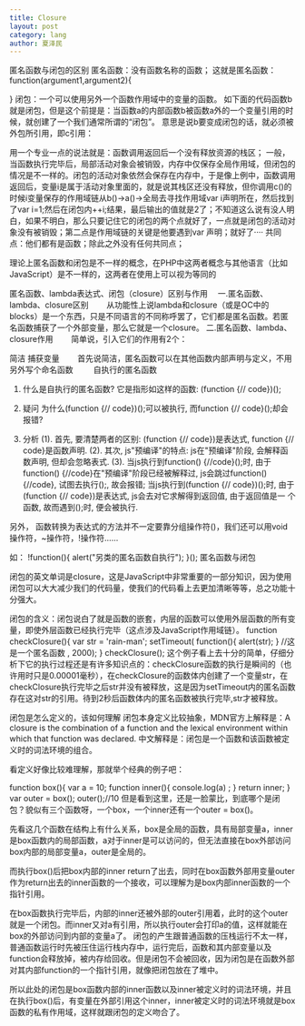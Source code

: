 ```yaml
---
title: Closure
layout: post
category: lang
author: 夏泽民
---
```

<!-- more -->
匿名函数与闭包的区别
匿名函数：没有函数名称的函数；
这就是匿名函数：
function(argument1,argument2){

}
闭包：一个可以使用另外一个函数作用域中的变量的函数。
如下面的代码函数b就是闭包，但是这个前提是：当函数a的内部函数b被函数a外的一个变量引用的时候，就创建了一个我们通常所谓的“闭包”。
意思是说b要变成闭包的话，就必须被外包所引用，即c引用：
<script type="text/javascript">
function a(){
   var i=1;
   function b(){
       ++i;
      return i;
   }
  return b;
}
var c=a();
alert(c());
</script>
用一个专业一点的说法就是：函数调用返回后一个没有释放资源的栈区；
一般，当函数执行完毕后，局部活动对象会被销毁，内存中仅保存全局作用域，但闭包的情况是不一样的。闭包的活动对象依然会保存在内存中，于是像上例中，函数调用返回后，变量i是属于活动对象里面的，就是说其栈区还没有释放，但你调用c()的时候i变量保存的作用域链从b()->a()->全局去寻找作用域var i声明所在，然后找到了var i=1;然后在闭包内++i;结果，最后输出的值就是2了；不知道这么说有没人明白，如果不明白，那么只要记住它的闭包的两个点就好了，一点就是闭包的活动对象没有被销毁；第二点是作用域链的关键是他要遇到var 声明；就好了····
共同点：他们都有是函数；除此之外没有任何共同点；

理论上匿名函数和闭包是不一样的概念，在PHP中这两者概念与其他语言（比如JavaScript）是不一样的，这两者在使用上可以视为等同的

匿名函数、lambda表达式、闭包（closure）区别与作用
　一.匿名函数、lambda、closure区别
　　从功能性上说lambda和closure（或是OC中的blocks）是一个东西，只是不同语言的不同称呼罢了，它们都是匿名函数。若匿名函数捕获了一个外部变量，那么它就是一个closure。
二.匿名函数、lambda、closure作用
　　简单说，引入它们的作用有2个：

简洁
捕获变量
　　首先说简洁，匿名函数可以在其他函数内部声明与定义，不用另外写个命名函数
　　
自执行的匿名函数

1. 什么是自执行的匿名函数?
它是指形如这样的函数: (function {// code})();

2. 疑问
为什么(function {// code})();可以被执行, 而function {// code}();却会报错?

3. 分析
(1). 首先, 要清楚两者的区别:
(function {// code})是表达式, function {// code}是函数声明.
(2). 其次, js"预编译"的特点:
js在"预编译"阶段, 会解释函数声明, 但却会忽略表式.
(3). 当js执行到function() {//code}();时, 由于function() {//code}在"预编译"阶段已经被解释过, js会跳过function(){//code}, 试图去执行();, 故会报错;
当js执行到(function {// code})();时, 由于(function {// code})是表达式, js会去对它求解得到返回值, 由于返回值是一 个函数, 故而遇到();时, 便会被执行.

另外， 函数转换为表达式的方法并不一定要靠分组操作符()，我们还可以用void操作符，~操作符，!操作符……

如：
!function(){ 
alert("另类的匿名函数自执行"); 
}();
匿名函数与闭包

闭包的英文单词是closure，这是JavaScript中非常重要的一部分知识，因为使用闭包可以大大减少我们的代码量，使我们的代码看上去更加清晰等等，总之功能十分强大。

闭包的含义：闭包说白了就是函数的嵌套，内层的函数可以使用外层函数的所有变量，即使外层函数已经执行完毕（这点涉及JavaScript作用域链）。
function checkClosure(){ 
var str = 'rain-man'; 
setTimeout( 
function(){ alert(str); } //这是一个匿名函数 
, 2000); 
} 
checkClosure();
这个例子看上去十分的简单，仔细分析下它的执行过程还是有许多知识点的：checkClosure函数的执行是瞬间的（也许用时只是0.00001毫秒），在checkClosure的函数体内创建了一个变量str，在checkClosure执行完毕之后str并没有被释放，这是因为setTimeout内的匿名函数存在这对str的引用。待到2秒后函数体内的匿名函数被执行完毕,str才被释放。

闭包是怎么定义的，该如何理解
闭包本身定义比较抽象，MDN官方上解释是：A closure is the combination of a function and the lexical environment within which that function was declared.
中文解释是：闭包是一个函数和该函数被定义时的词法环境的组合。

看定义好像比较难理解，那就举个经典的例子吧：

function box(){
  var a = 10;
  function inner(){
    console.log(a) ; 
  }
  return inner;
}
var outer = box();
outer();//10
但是看到这里，还是一脸蒙比，到底哪个是闭包？貌似有三个函数呀，一个box，一个inner还有一个outer = box()。

先看这几个函数在结构上有什么关系，box是全局的函数，具有局部变量a，inner是box函数内的局部函数，a对于inner是可以访问的，但无法直接在box外部访问box内部的局部变量a，outer是全局的。

而执行box()后把box内部的inner return了出去，同时在box函数外部用变量outer作为return出去的inner函数的一个接收，可以理解为是box内部inner函数的一个指针引用。

在box函数执行完毕后，内部的inner还被外部的outer引用着，此时的这个outer就是一个闭包。而inner又对a有引用，所以执行outer会打印a的值，这样就能在box的外部访问到内部的变量a了。
闭包的产生跟普通函数的压栈运行不太一样，普通函数运行时先被压住运行栈内存中，运行完后，函数和其内部变量以及function会释放掉，被内存给回收。但是闭包不会被回收，因为闭包是在函数外部对其内部function的一个指针引用，就像把闭包放在了堆中。

所以此处的闭包是box函数内部的inner函数以及inner被定义时的词法环境，并且在执行box()后，有变量在外部引用这个inner，inner被定义时的词法环境就是box函数的私有作用域，这样就跟闭包的定义吻合了。